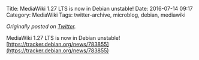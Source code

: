 Title: MediaWiki 1.27 LTS is now in Debian unstable!
Date: 2016-07-14 09:17
Category: MediaWiki
Tags: twitter-archive, microblog, debian, mediawiki

_Originally posted on [Twitter](https://web.archive.org/web/https://twitter.com/legoktm/status/753518795566657536)._

MediaWiki 1.27 LTS is now in Debian unstable! [https://tracker.debian.org/news/783855](https://tracker.debian.org/news/783855)
